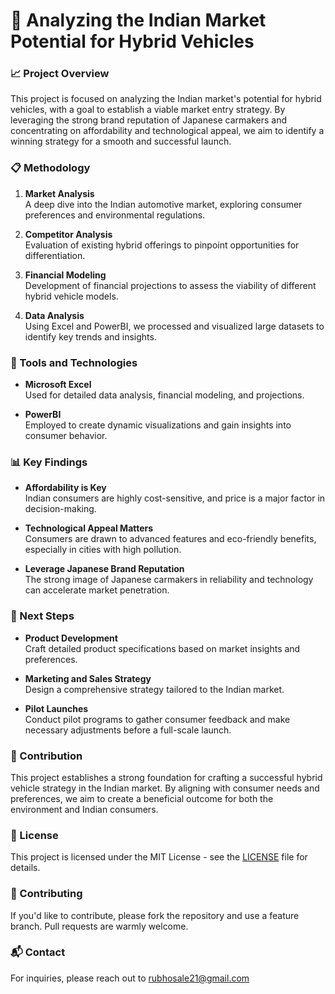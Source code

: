 # 🚗 Analyzing the Indian Market Potential for Hybrid Vehicles

### 📈 Project Overview
This project is focused on analyzing the Indian market's potential for hybrid vehicles, with a goal to establish a viable market entry strategy. By leveraging the strong brand reputation of Japanese carmakers and concentrating on affordability and technological appeal, we aim to identify a winning strategy for a smooth and successful launch.

### 📋 Methodology

1. **Market Analysis**  
   A deep dive into the Indian automotive market, exploring consumer preferences and environmental regulations.

2. **Competitor Analysis**  
   Evaluation of existing hybrid offerings to pinpoint opportunities for differentiation.

3. **Financial Modeling**  
   Development of financial projections to assess the viability of different hybrid vehicle models.

4. **Data Analysis**  
   Using Excel and PowerBI, we processed and visualized large datasets to identify key trends and insights.

### 🔧 Tools and Technologies

- **Microsoft Excel**  
   Used for detailed data analysis, financial modeling, and projections.
  
- **PowerBI**  
   Employed to create dynamic visualizations and gain insights into consumer behavior.



### 📊 Key Findings

- **Affordability is Key**  
  Indian consumers are highly cost-sensitive, and price is a major factor in decision-making.

- **Technological Appeal Matters**  
  Consumers are drawn to advanced features and eco-friendly benefits, especially in cities with high pollution.

- **Leverage Japanese Brand Reputation**  
  The strong image of Japanese carmakers in reliability and technology can accelerate market penetration.



### 🚀 Next Steps

- **Product Development**  
  Craft detailed product specifications based on market insights and preferences.

- **Marketing and Sales Strategy**  
  Design a comprehensive strategy tailored to the Indian market.

- **Pilot Launches**  
  Conduct pilot programs to gather consumer feedback and make necessary adjustments before a full-scale launch.



### 📌 Contribution
This project establishes a strong foundation for crafting a successful hybrid vehicle strategy in the Indian market. By aligning with consumer needs and preferences, we aim to create a beneficial outcome for both the environment and Indian consumers.



### 📄 License
This project is licensed under the MIT License - see the [LICENSE](LICENSE) file for details.



### 🤝 Contributing
If you'd like to contribute, please fork the repository and use a feature branch. Pull requests are warmly welcome.



### 📬 Contact
For inquiries, please reach out to rubhosale21@gmail.com



